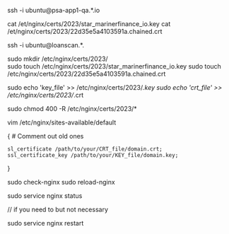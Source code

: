 
ssh -i <pemfile> ubuntu@psa-app1-qa.*.io

cat /et/nginx/certs/2023/star_marinerfinance_io.key
cat /et/nginx/certs/2023/22d35e5a4103591a.chained.crt


ssh -i <pemfile> ubuntu@loanscan.*.

sudo mkdir /etc/nginx/certs/2023/  
sudo touch /etc/nginx/certs/2023/star_marinerfinance_io.key 
sudo touch /etc/nginx/certs/2023/22d35e5a4103591a.chained.crt 

sudo echo 'key_file'  >> /etc/nginx/certs/2023/*.key
sudo echo 'crt_file'  >> /etc/nginx/certs/2023/*.crt


sudo chmod 400 -R /etc/nginx/certs/2023/*


vim /etc/nginx/sites-available/default 

{
    # Comment out old ones
    <!-- sl_certificate /path/to/your/CRT_file/domain.crt; -->
    <!-- ssl_certificate_key /path/to/your/RSA_file/domain.rsa; -->

    sl_certificate /path/to/your/CRT_file/domain.crt;
    ssl_certificate_key /path/to/your/KEY_file/domain.key;


}

sudo check-nginx
sudo reload-nginx

sudo service nginx status 

// if you need to but not necessary

sudo service nginx restart 

